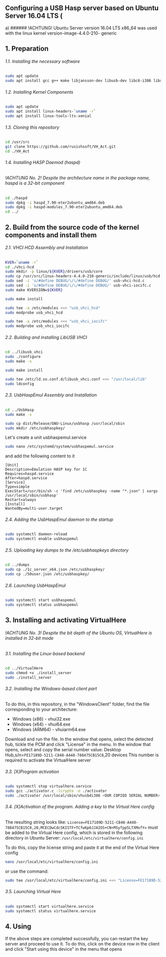 ## Configuring a USB Hasp server based on Ubuntu Server 16.04 LTS (
a) ###### !ACHTUNG! Ubuntu Server version 16.04 LTS x86_64 was used with the linux kernel version-image-4.4.0-210- generic

## 1. Preparation 
###### 1.1. Installing the necessary software
```sh
sudo apt update
sudo apt install gcc g++ make libjansson-dev libusb-dev libc6-i386 libssl-dev git
```

###### 1.2. Installing Kernel Components
```sh
sudo apt update
sudo apt install linux-headers-`uname -r`
sudo apt install linux-tools-lts-xenial
```

###### 1.3. Cloning this repository
```sh
cd /usr/src
git clone https://github.com/rusishsoft/VH_Act.git
cd ./VH_Act
```

###### 1.4. Installing HASP Daemod (haspd)
###### !ACHTUNG No. 2! Despite the architecture name in the package name, haspd is a 32-bit component

```sh
cd ./haspd
sudo dpkg -i haspd_7.90-eter2ubuntu_amd64.deb
sudo dpkg -i haspd-modules_7.90-eter2ubuntu_amd64.deb
cd ../
```

## 2. Build from the source code of the kernel components and install them
###### 2.1. VHCI HCD Assembly and Installation
```sh
KVER=`uname -r`
cd ./vhci-hcd
sudo mkdir -p linux/${KVER}/drivers/usb/core
sudo cp /usr/src/linux-headers-4.4.0-210-generic/include/linux/usb/hcd.h linux/${KVER}/drivers/usb/core
sudo sed -i 's/#define DEBUG/\/\/#define DEBUG/' usb-vhci-hcd.c
sudo sed -i 's/#define DEBUG/\/\/#define DEBUG/' usb-vhci-iocifc.c
sudo make KVERSION=${KVER}

sudo make install

sudo tee -a /etc/modules <<< "usb_vhci_hcd"
sudo modprobe usb_vhci_hcd

sudo tee -a /etc/modules <<< "usb_vhci_iocifc"
sudo modprobe usb_vhci_iocifc
```

###### 2.2. Building and installing LibUSB VHCI
```sh
cd ../libusb_vhci
sudo ./configure
sudo make -s

sudo make install

sudo tee /etc/ld.so.conf.d/libusb_vhci.conf <<< "/usr/local/lib"
sudo ldconfig
```

###### 2.3. UsbHaspEmul Assembly and Installation
```sh
cd ../UsbHasp
sudo make -s

sudo cp dist/Release/GNU-Linux/usbhasp /usr/local/sbin
sudo mkdir /etc/usbhaspkey/
```

Let's create a unit usbhaspemul.service
```sh
sudo nano /etc/systemd/system/usbhaspemul.service
```
and add the following content to it
```unit
[Unit]
Description=Emulation HASP key for 1C
Requires=haspd.service
After=haspd.service
[Service]
Type=simple
ExecStart=/usr/bin/sh -c 'find /etc/usbhaspkey -name "*.json" | xargs /usr/local/sbin/usbhasp'
Restart=always
[Install]
WantedBy=multi-user.target
```

###### 2.4. Adding the UsbHaspEmul daemon to the startup
```sh
sudo systemctl daemon-reload
sudo systemctl enable usbhaspemul
```

###### 2.5. Uploading key dumps to the /etc/usbhaspkeys directory
```sh
cd ../dumps
sudo cp ./1c_server_x64.json /etc/usbhaspkey/
sudo cp ./50user.json /etc/usbhaspkey/
```

###### 2.6. Launching UsbHaspEmul
```sh
sudo systemctl start usbhaspemul
sudo systemctl status usbhaspemul
```

## 3. Installing and activating VirtualHere
###### !ACHTUNG No. 3! Despite the bit depth of the Ubuntu OS, VirtualHere is installed in 32-bit mode

###### 3.1. Installing the Linux-based backend
```sh
cd ../VirtualHere
sudo chmod +x ./install_server
sudo ./install_server
```

###### 3.2. Installing the Windows-based client part
To do this, in this repository, in the "WindowsClient" folder, find the file corresponding to your architecture:
* Windows (x86) - vhui32.exe
* Windows (x64) - vhui64.exe
* Windows (ARM64) - vhuiarm64.exe

Download and run the file.
In the window that opens, select the detected hub, tickle the PCM and click "License" in the menu.
In the window that opens, select and copy the serial number value:
Desktop Hub,s/n=```FE17189D-5211-C848-A448-788475CB15C8```,20 devices
This number is required to activate the VirtualHere server

###### 3.3. [X]Program activation
```sh
sudo systemctl stop virtualhere.service
sudo gcc ./activator.c -lcrypto -o ./activator
sudo ./activator /usr/local/sbin/vhusbdi386 <OUR COPIED SERIAL NUMBER>
```

###### 3.4. [X]Activation of the program. Adding a key to the Virtual Here config
The resulting string looks like:
```License=FE17189D-5211-C848-A448-788475CB15C8,20,MCECDwCdc5KISTF+TCfw6p6JJAIOS+CN+M5yfpp5LTXMofY=```
must be added to the Virtual Here config, which is stored in the following directory in Ubuntu Server:
```/usr/local/etc/virtualhere/config.ini```

To do this, copy the license string and paste it at the end of the Virtual Here config

```sh
nano /usr/local/etc/virtualhere/config.ini
```

or use the command:

```sh
sudo tee /usr/local/etc/virtualhere/config.ini <<< "License=FE17189D-5211-C848-A448-788475CB15C8,20,MCECDwCdc5KISTF+TCfw6p6JJAIOS+CN+M5yfpp5LTXMofY="

```

###### 3.5. Launching Virtual Here
```sh
sudo systemctl start virtualhere.service
sudo systemctl status virtualhere.service
```

## 4. Using
If the above steps are completed successfully, you can restart the key server and proceed to use it.
To do this, click on the device row in the client and click "Start using this device" in the menu that opens
